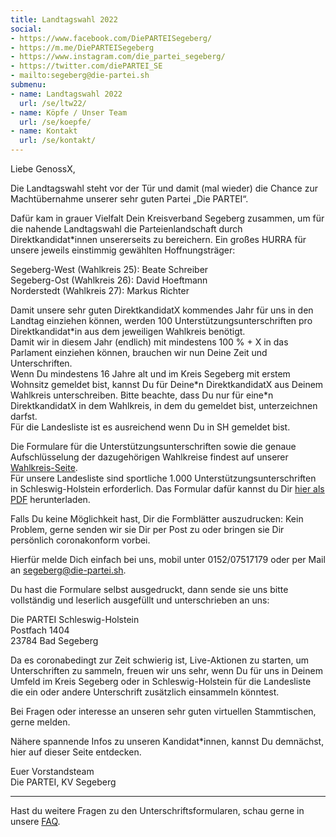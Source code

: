 ```yaml
---
title: Landtagswahl 2022
social:
- https://www.facebook.com/DiePARTEISegeberg/
- https://m.me/DiePARTEISegeberg
- https://www.instagram.com/die_partei_segeberg/
- https://twitter.com/diePARTEI_SE
- mailto:segeberg@die-partei.sh
submenu:
- name: Landtagswahl 2022
  url: /se/ltw22/
- name: Köpfe / Unser Team
  url: /se/koepfe/
- name: Kontakt
  url: /se/kontakt/
---
```


Liebe GenossX,

Die Landtagswahl steht vor der Tür und damit (mal wieder) die Chance zur Machtübernahme unserer sehr guten Partei „Die PARTEI“.

Dafür kam in grauer Vielfalt Dein Kreisverband Segeberg zusammen, um für die nahende Landtagswahl die Parteienlandschaft durch Direktkandidat\*innen unsererseits zu bereichern. Ein großes HURRA für unsere jeweils einstimmig gewählten Hoffnungsträger:

Segeberg-West (Wahlkreis 25): Beate Schreiber  
Segeberg-Ost (Wahlkreis 26): David Hoeftmann  
Norderstedt (Wahlkreis 27): Markus Richter

Damit unsere sehr guten DirektkandidatX kommendes Jahr für uns in den Landtag einziehen können, werden 100 Unterstützungsunterschriften pro Direktkandidat\*in aus dem jeweiligen Wahlkreis benötigt.  
Damit wir in diesem Jahr (endlich) mit mindestens 100 % + X in das Parlament einziehen können, brauchen wir nun Deine Zeit und Unterschriften.  
Wenn Du mindestens 16 Jahre alt und im Kreis Segeberg mit erstem Wohnsitz gemeldet bist, kannst Du für Deine\*n DirektkandidatX aus Deinem Wahlkreis unterschreiben. Bitte beachte, dass Du nur für eine\*n DirektkandidatX in dem Wahlkreis, in dem du gemeldet bist, unterzeichnen darfst.  
Für die Landesliste ist es ausreichend wenn Du in SH gemeldet bist.  

Die Formulare für die Unterstützungsunterschriften sowie die genaue Aufschlüsselung der dazugehörigen Wahlkreise findest auf unserer [Wahlkreis-Seite](../ltw22-wahlkreise).  
Für unsere Landesliste sind sportliche 1.000 Unterstützungsunterschriften in Schleswig-Holstein erforderlich. Das Formular dafür kannst du Dir [hier als PDF](../ltw22/uu_ltw22_die-partei.pdf) herunterladen.  

Falls Du keine Möglichkeit hast, Dir die Formblätter auszudrucken: Kein Problem, gerne senden wir sie Dir per Post zu oder bringen sie Dir persönlich coronakonform vorbei.

Hierfür melde Dich einfach bei uns, mobil unter 0152/07517179 oder per Mail an [segeberg@die-partei.sh](mailto:segeberg@die-partei.sh).

Du hast die Formulare selbst ausgedruckt, dann sende sie uns bitte vollständig und leserlich ausgefüllt und unterschrieben an uns:

Die PARTEI Schleswig-Holstein  
Postfach 1404  
23784 Bad Segeberg

Da es coronabedingt zur Zeit schwierig ist, Live-Aktionen zu starten, um Unterschriften zu sammeln, freuen wir uns sehr, wenn Du für uns in Deinem Umfeld im Kreis Segeberg oder in Schleswig-Holstein für die Landesliste die ein oder andere Unterschrift zusätzlich einsammeln könntest.

Bei Fragen oder interesse an unseren sehr guten virtuellen Stammtischen, gerne melden.

Nähere spannende Infos
zu unseren Kandidat\*innen, kannst Du  demnächst, hier auf dieser Seite entdecken.

Euer Vorstandsteam  
Die PARTEI, KV Segeberg

------

Hast du weitere Fragen zu den Unterschriftsformularen, schau gerne in unsere [FAQ](../ltw22-faq/).
